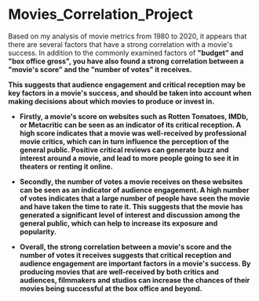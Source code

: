 # Movies_Correlation_Project

Based on my analysis of movie metrics from 1980 to 2020, it appears that there are several factors that have a strong correlation with a movie's success. 
In addition to the commonly examined factors of <b>"budget"<b> and "box office gross", you have also found a strong correlation between a "movie's score" and the "number of votes" it receives. 

This suggests that audience engagement and critical reception may be key factors in a movie's success, and should be taken into account when making decisions about which movies to produce or invest in. 

   + Firstly, a movie's score on websites such as Rotten Tomatoes, IMDb, or Metacritic can be seen as an indicator of its critical reception. A high score indicates that a movie was well-received by professional movie critics, which can in turn influence the perception of the general public. Positive critical reviews can generate buzz and interest around a movie, and lead to more people going to see it in theaters or renting it online.

   + Secondly, the number of votes a movie receives on these websites can be seen as an indicator of audience engagement. A high number of votes indicates that a large number of people have seen the movie and have taken the time to rate it. This suggests that the movie has generated a significant level of interest and discussion among the general public, which can help to increase its exposure and popularity.

   + Overall, the strong correlation between a movie's score and the number of votes it receives suggests that critical reception and audience engagement are important factors in a movie's success. By producing movies that are well-received by both critics and audiences, filmmakers and studios can increase the chances of their movies being successful at the box office and beyond.


